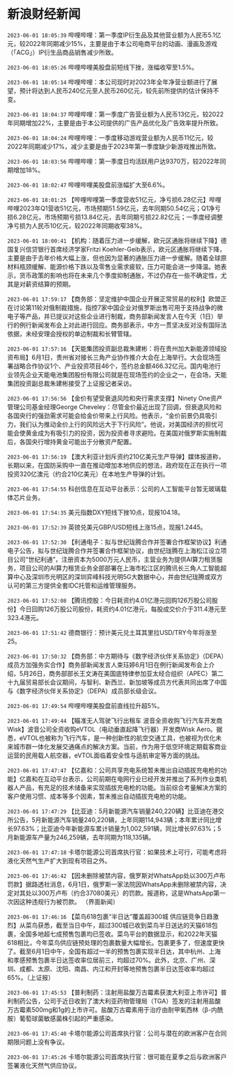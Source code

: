 # 新浪财经新闻
`2023-06-01 18:05:39` 哔哩哔哩：第一季度IP衍生品及其他营业额为人民币5.1亿元，较2022年同期减少15%，主要是由于本公司电商平台的动画、漫画及游戏（「ACG」）IP衍生品商品销售减少所致。

`2023-06-01 18:05:26` 哔哩哔哩美股盘前短线下挫，涨幅收窄至1.5%。

`2023-06-01 18:05:14` 哔哩哔哩：本公司现时对2023年全年净营业额进行了展望，预计将达到人民币240亿元至人民币260亿元，较先前所提供的估计保持不变。

`2023-06-01 18:04:37` 哔哩哔哩：第一季度广告营业额为人民币13亿元，较2022年同期增加22%，主要是由于本公司提供的广告产品优化及广告效率提升所致。

`2023-06-01 18:04:24` 哔哩哔哩：一季度移动游戏营业额为人民币11亿元，较2022年同期减少17%，减少主要是由于2023年第一季度缺少新游戏推出所致。

`2023-06-01 18:03:56` 哔哩哔哩：第一季度日均活跃用户达9370万，较2022年同期增加18%。

`2023-06-01 18:02:47` 哔哩哔哩美股盘前涨幅扩大至6.6%。

`2023-06-01 18:01:25` 【哔哩哔哩第一季度营收51亿元，净亏损6.28亿元】哔哩哔哩2023年Q1营收51亿元，市场预期51.59亿元，去年同期50.54亿元；Q1净亏损6.28亿元，市场预期亏损13.84亿元，去年同期亏损22.82亿元；一季度经调整净亏损为人民币10亿元，较2022年同期收窄38%。

`2023-06-01 18:00:41` 【机构：随着压力进一步缓解，欧元区通胀将继续下降】德国复兴信贷银行首席经济学家Fritzi Koehler-Geib表示，欧元区通胀将继续下降，主要是由于去年价格大幅上涨，但也因为显著的通胀压力进一步缓解。随着全球原材料瓶颈缓解、能源价格下跌以及零售业需求疲软，压力可能会进一步降温。她表示，货币政策的影响也将在未来几个季度抑制通胀，不过仍存在一些不确定性，尤其是对薪资结算的预期。

`2023-06-01 17:59:17` 【商务部：坚定维护中国企业开展正常贸易的权利】欧盟正在讨论第11轮对俄制裁措施，指控7家中国企业对俄罗斯出售可用于支持战争的微电子等产品，并已提议对这些企业进行制裁，商务部新闻发言人在今天（1日）举行的例行新闻发布会上对此进行回应。商务部表示，中方一贯坚决反对没有国际法依据，未经安理会授权的单边制裁和长臂管辖。

`2023-06-01 17:57:16` 【天能集团投资副总裁朱建彬：将在贵州加大新能源领域投资布局】6月1日，贵州省对接长三角产业协作推介大会在上海举行。大会现场签署战略合作协议1个、产业投资项目46个，签约总金额466.32亿元。国内电池行业领先企业天能电池集团股份有限公司就是在现场签约的企业之一，在会场，天能集团投资副总裁朱建彬接受了上证报记者采访。

`2023-06-01 17:56:56` 【金价有望受衰退风险和央行需求支撑】Ninety One资产管理公司基金经理George Cheveley：尽管金价最近出现了回调，但衰退风险和各国央行的强劲需求可能会给金价带来上行风险。他表示，“金价前景仍具吸引力，我们认为推动金价上行的风险远大于下行风险”。他说，对美国经济的担忧可能会使黄金成为有吸引力的投资，因为投资者寻求避险。在美国对俄罗斯实施制裁后，各国央行增持黄金可能出于分散资产配置。

`2023-06-01 17:56:19`   【澳大利亚计划斥资约210亿美元生产导弹】媒体报道称，长期以来，在国防采购中一直在推动增加本地供应的想法，政府现在正在执行一项投资320亿澳元（约合210亿美元）在本地生产导弹的计划。

`2023-06-01 17:54:55` 科创信息在互动平台表示：公司的人工智能平台暂无玻璃载体芯片业务。

`2023-06-01 17:54:35` 美元指数DXY短线下挫10点，现报104.18。

`2023-06-01 17:52:39` 英镑兑美元GBP/USD短线上涨15点，现报1.2445。

`2023-06-01 17:52:30` 【利通电子：拟与世纪珑腾合作并签署合作框架协议】利通电子公告，拟与世纪珑腾合作并签署合作框架协议，由世纪珑腾在上海松江设立项目公司“世纪利通”，注册资本为5000万元人民币，主营业务为提供AI算力租赁服务，项目公司的AI算力租赁业务全部部署在上海市松江区的腾讯长三角人工智能超算中心及深圳市光明区的深圳弈峰科技光明5G大数据中心，并由世纪珑腾或双方认可的第三方提供全套IDC托管和运维管理服务。

`2023-06-01 17:52:08` 【腾讯控股：今日耗资约4.01亿港元回购126万股公司股份】今日回购126万股公司股份，耗资约4.01亿港元，每股成交价介于311.4港元至323.4港元。

`2023-06-01 17:51:42` 德商银行：预计美元兑土耳其里拉USD/TRY今年将涨至25。

`2023-06-01 17:50:32` 【商务部：中方期待与《数字经济伙伴关系协定》（DEPA）成员方加强务实合作】商务部新闻发言人束珏婷6月1日在例行新闻发布会上介绍，5月26日，商务部部长王文涛在美国底特律参加亚太经合组织（APEC）第二十九届贸易部长会议期间，与智利、新西兰、新加坡等成员方代表共同出席了中国与《数字经济伙伴关系协定》（DEPA）成员部长级会议。

`2023-06-01 17:49:54` 哔哩哔哩美股盘前直线拉升超5%。

`2023-06-01 17:49:44`   【瞄准无人驾驶飞行出租车 波音全资收购飞行汽车开发商Wisk】波音公司全资收购eVTOL（电动垂直起降飞行器）开发商Wisk Aero。据悉，eVTOL也被称为飞行汽车，是一种创新性的航空交通工具，也被视为优化未来城市群一体化发展交通痛点的解决方案。当前，作为用于低空环境定期载客商业运营的民用载人航空器，eVTOL面临着安全性与适航审定等方面的挑战。

`2023-06-01 17:47:47` 【亿嘉和：公司共享充电系统暂未推出自动插拔充电枪的功能】亿嘉和在互动平台表示，公司前期在电网行业已经开发并推出了系列作业类机器人产品，有充足的技术储备来实现插拔充电枪的功能。当前综合考量解决方案的客户使用习惯、成本等多个因素，暂未推出自动插拔充电枪的功能。

`2023-06-01 17:47:29` 【比亚迪：5月新能源汽车销量240,220辆】比亚迪在港交所公告，5月新能源汽车销量240,220辆，上年同期114,943辆；本年累计同比增长97.63%；比亚迪今年新能源车累计销量为1,002,591辆，同比增长97.63%；5月新能源车产量为246,259辆，去年同期为118,135辆。

`2023-06-01 17:47:18` 卡塔尔能源公司首席执行官：如果技术上可行，可能考虑将液化天然气生产扩大到现有项目之外。

`2023-06-01 17:46:42` 【因未删除被禁内容，俄罗斯对WhatsApp处以300万卢布罚款】据路透社消息，6月1日，俄罗斯一家法院因WhatsApp未删除被禁内容，决定对其处以300万卢布（约合37080美元）的罚款。报道称，这是WhatsApp第一次因这种违规行为被罚款。  （界面新闻）

`2023-06-01 17:46:16` 【菜鸟618包裹“半日达”覆盖超300城 供应链竞争日趋激烈】从菜鸟获悉，截至当日中午，超过300城已收到菜鸟半日送达的天猫618包裹，全国多地超七成预售包裹均已签收。菜鸟平台的数据显示，和2022年天猫618相比，今年菜鸟供应链预处理的包裹数量大幅增长。包裹更多了，但速度更快了。截至6月1日中午，全国有超过一半的预售包裹实现半日达，其中杭州、上海和孝感预售包裹半日达签收率位居前三，均超过70%。此外，北京、广州、深圳、成都、太原、沈阳、南昌、内江和开封等地预售包裹半日达签收率均超过65%。（上证报）

`2023-06-01 17:45:53` 【普利制药：注射用盐酸万古霉素获澳大利亚上市许可】普利制药公告，公司于近日收到了澳大利亚药物管理局（TGA）签发的注射用盐酸万古霉素500mg和1g的上市许可。盐酸万古霉素用于治疗由耐甲氧西林（β-内酰胺）葡萄球菌敏感菌株引起的严重感染。

`2023-06-01 17:45:40` 卡塔尔能源公司首席执行官：公司与潜在的欧洲客户在合同期限问题上没有争议。

`2023-06-01 17:45:26` 卡塔尔能源公司首席执行官：很可能在夏季之后与欧洲客户签署液化天然气供应协议。


